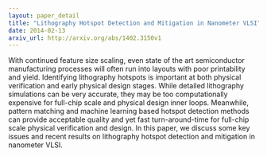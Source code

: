 ```yaml
---
layout: paper_detail
title: "Lithography Hotspot Detection and Mitigation in Nanometer VLSI"
date: 2014-02-13
arxiv_url: http://arxiv.org/abs/1402.3150v1
---
```


With continued feature size scaling, even state of the art semiconductor manufacturing processes will often run into layouts with poor printability and yield. Identifying lithography hotspots is important at both physical verification and early physical design stages. While detailed lithography simulations can be very accurate, they may be too computationally expensive for full-chip scale and physical design inner loops. Meanwhile, pattern matching and machine learning based hotspot detection methods can provide acceptable quality and yet fast turn-around-time for full-chip scale physical verification and design. In this paper, we discuss some key issues and recent results on lithography hotspot detection and mitigation in nanometer VLSI.
